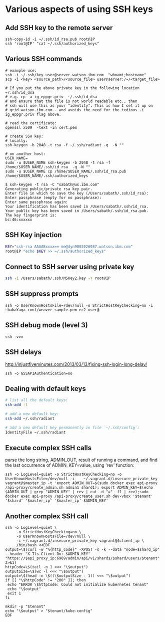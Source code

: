 # Various aspects of using SSH keys

## Add SSH key to the remote server

```
ssh-copy-id -i ~/.ssh/id_rsa.pub root@IP
ssh 'root@IP' "cat ~/.ssh/authorized_keys"
```

## Various SSH commands
```
# example use:
ssh -i ~/.ssh/key user@server.watson.ibm.com  "whoami;hostname"
scp -i <key> <source_path>/<source_file> user@server:/~/<target_file>

# If you put the above private key in the following location ~/.ssh/id_dsa
# e.g. cp -a ig_eppgr.priv  ~/.ssh/id_dsa
# and ensure that the file is not world readable etc., then
# ssh will use this as your "identity". This is how I set it up on
# grid.watson.ibm.com - and avoids the need for the tedious -i ig_eppgr.priv flag above.

# read the certificate:
openssl x509  -text -in cert.pem

# create SSH key:
# locally:
ssh-keygen -b 2048 -t rsa -f ~/.ssh/radiant -q  -N ""

# on another host:
USER_NAME=
sudo -u $USER_NAME ssh-keygen -b 2048 -t rsa -f /home/$USER_NAME/.ssh/id_rsa  -q -N ""
sudo -u $USER_NAME cp /home/$USER_NAME/.ssh/id_rsa.pub /home/$USER_NAME/.ssh/authorized_keys

$ ssh-keygen -t rsa -C "sabath@us.ibm.com"
Generating public/private rsa key pair.
Enter file in which to save the key (/Users/sabath/.ssh/id_rsa):
Enter passphrase (empty for no passphrase):
Enter same passphrase again:
Your identification has been saved in /Users/sabath/.ssh/id_rsa.
Your public key has been saved in /Users/sabath/.ssh/id_rsa.pub.
The key fingerprint is:
bc:46:xxxxxx
```

## SSH Key injection

```bash
KEY="ssh-rsa AAAABxxxx== me@dyn9002026087.watson.ibm.com"
root@IP "echo $KEY >> ~/.ssh/authorized_keys"
```

## Connect to SSH server using private key

```bash
ssh -i /Users/sabath/.ssh/MSKey2.key -Y root@IP
```

## SSH  suppress prompts

```console
ssh -o UserKnownHostsFile=/dev/null -o StrictHostKeyChecking=no -i ~babaYaga-conf/weaver_sample.pem ec2-user@
```

## SSH debug mode (level 3)

```console
ssh -vvv
```

## SSH delays
http://injustfiveminutes.com/2013/03/13/fixing-ssh-login-long-delay/
```
ssh -o GSSAPIAuthentication=no
```

## Dealing with default keys

```bash
# list all the default keys:
ssh-add -l

# add a new default key:
ssh-add ~/.ssh/radiant

# add a new default key permanently in file `~/.ssh/config`:
IdentityFile ~/.ssh/radiant
```

## Execute complex SSH calls
parse the long string, ADMIN_OUT, result of running a command, and find the
last occurrence of ADMIN_KEY=value, using 'rev' function:

```console
ssh -o LogLevel=quiet -o StrictHostKeyChecking=no -o UserKnownHostsFile=/dev/null -i 	~/.vagrant.d/insecure_private_key vagrant@$master_ip -t 'export ADMIN_OUT=$(sudo docker exec api-proxy /api-proxy/create_admin.sh admin1 shard1); export ADMIN_KEY=$(echo $ADMIN_OUT | grep "ADMIN_KEY" | rev | cut -d "=" -f1 | rev);sudo docker exec api-proxy /api-proxy/create_user.sh dev-vbox '$tenant' '$shard' '$master_ip' '$master_ip' $ADMIN_KEY'
```

## Another complex SSH call

```console
ssh -o LogLevel=quiet \
     -o StrictHostKeyChecking=no \
     -o UserKnownHostsFile=/dev/null \
     -i ~/.vagrant.d/insecure_private_key vagrant@$client_ip \
     /bin/bash <<EOF
output=\$(curl -w "%{http_code}" -XPOST -s -k --data "node=$shard_ip" --header "X-Tls-Client-Dn: $ADMIN_KEY" "https://$api_proxy_ip:6969/admin/api/v1/shards/$shard/users/$tenant" 2>&1)
httpCode=\$(tail -n 1 <<< "\$output")
outputSize=\$(wc -l <<< "\$output")
output=\$(head -n \$((\$outputSize - 1)) <<< "\$output")
if [[ "\$httpCode" != "200" ]]; then
 echo "ERROR \$httpCode: Could not initialize kubernetes tenant"
 echo "\$output"
 exit 1
fi

mkdir -p "$tenant"
echo "\$output" > "$tenant/kube-config"
EOF
```
